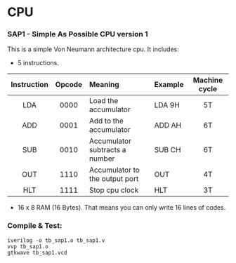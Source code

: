 # CPU

### SAP1 - Simple As Possible CPU version 1
This is a  simple Von Neumann architecture cpu. It includes:

- 5 instructions.

| Instruction | Opcode | Meaning | Example | Machine cycle |
| :----: | :----: | :---- | :---- | :----: |
| LDA | 0000 | Load the accumulator | LDA 9H | 5T |
| ADD | 0001 | Add to the accumulator | ADD AH | 6T |
| SUB | 0010 | Accumulator subtracts a number | SUB CH | 6T |
| OUT | 1110 | Accumulator to the output port | OUT | 4T |
| HLT | 1111 | Stop cpu clock | HLT | 3T |

- 16 x 8 RAM (16 Bytes). That means you can only write 16 lines of codes.

### Compile & Test:
```
iverilog -o tb_sap1.o tb_sap1.v
vvp tb_sap1.o
gtkwave tb_sap1.vcd
```

